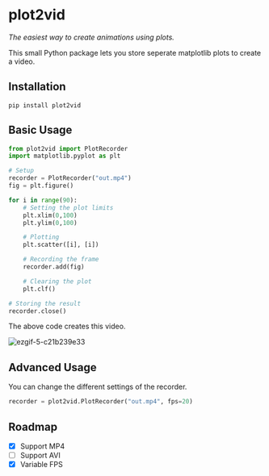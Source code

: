 # plot2vid

_The easiest way to create animations using plots._

This small Python package lets you store seperate matplotlib plots to create a video.

## Installation

```
pip install plot2vid
```

## Basic Usage

```python
from plot2vid import PlotRecorder
import matplotlib.pyplot as plt

# Setup
recorder = PlotRecorder("out.mp4")
fig = plt.figure()

for i in range(90):
    # Setting the plot limits
    plt.xlim(0,100)
    plt.ylim(0,100)

    # Plotting
    plt.scatter([i], [i])

    # Recording the frame
    recorder.add(fig)

    # Clearing the plot
    plt.clf()

# Storing the result
recorder.close()
```
The above code creates this video.

![ezgif-5-c21b239e33](https://github.com/fszewczyk/plot2vid/assets/60960225/5c7388aa-d955-46ff-b588-7bec7a4794b3)


## Advanced Usage

You can change the different settings of the recorder.

```python
recorder = plot2vid.PlotRecorder("out.mp4", fps=20)
```

## Roadmap

- [x] Support MP4
- [ ] Support AVI
- [x] Variable FPS
